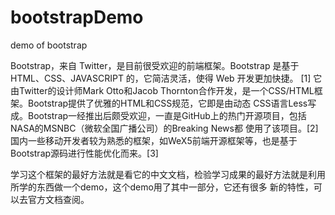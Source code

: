 # bootstrapDemo
demo of bootstrap

 Bootstrap，来自 Twitter，是目前很受欢迎的前端框架。Bootstrap 是基于 HTML、CSS、JAVASCRIPT 的，它简洁灵活，使得 Web 开发更加快捷。
[1]  它由Twitter的设计师Mark Otto和Jacob Thornton合作开发，是一个CSS/HTML框架。Bootstrap提供了优雅的HTML和CSS规范，它即是由动态
CSS语言Less写成。Bootstrap一经推出后颇受欢迎，一直是GitHub上的热门开源项目，包括NASA的MSNBC（微软全国广播公司）的Breaking News都
使用了该项目。[2]  国内一些移动开发者较为熟悉的框架，如WeX5前端开源框架等，也是基于Bootstrap源码进行性能优化而来。[3] 

 学习这个框架的最好方法就是看它的中文文档，检验学习成果的最好方法就是利用所学的东西做一个demo，这个demo用了其中一部分，它还有很多
新的特性，可以去官方文档查阅。
